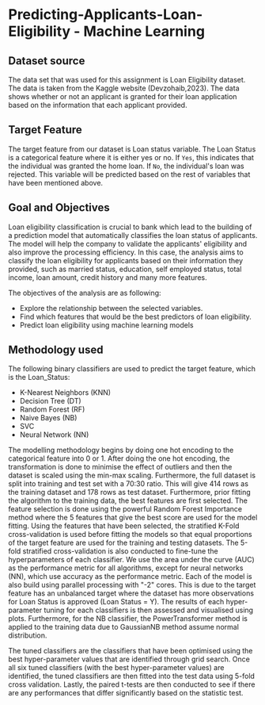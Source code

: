 # Predicting-Applicants-Loan-Eligibility - Machine Learning

## Dataset source

The data set that was used for this assignment is Loan Eligibility dataset. The data is taken from the Kaggle website (Devzohaib,2023). The data shows whether or not an applicant is granted for their loan application based on the information that each applicant provided.  

## Target Feature

The target feature from our dataset is Loan status variable. The Loan Status is a categorical feature where it is either yes or no. If `Yes`, this indicates that the individual was granted the home loan. If `No`, the individual's loan was rejected. This variable will be predicted based on the rest of variables that have been mentioned above.

## Goal and Objectives

Loan eligibility classification is crucial to bank which lead to the building of a prediction model that automatically classifies the loan status of applicants. The model will help the company to validate the applicants' eligibility and also improve the processing efficiency. In this case, the analysis aims to classify the loan eligibility for applicants based on their information they provided, such as married status, education, self employed status, total income, loan amount, credit history and many more features.

The objectives of the analysis are as following:
- Explore the relationship between the selected variables.
- Find which features that would be the best predictors of loan eligibility.
- Predict loan eligibility using machine learning models

## Methodology used

The following binary classifiers are used to predict the target feature, which is the Loan_Status: 
- K-Nearest Neighbors (KNN)
- Decision Tree (DT)
- Random Forest (RF)
- Naive Bayes (NB)
- SVC
- Neural Network (NN)

The modelling methodology begins by doing one hot encoding to the categorical feature into 0 or 1. After doing the one hot encoding, the transformation is done to minimise the effect of outliers and then the dataset is scaled using the min-max scaling. Furthermore, the full dataset is split into training and test set with a 70:30 ratio. This will give 414 rows as the training dataset and 178 rows as test dataset. Furthermore, prior fitting the algorithm to the training data, the best features are first selected. The feature selection is done using the powerful Random Forest Importance method where the 5 features that give the best score are used for the model fitting. 
Using the features that have been selected, the stratified K-Fold cross-validation is used before fitting the models so that equal proportions of the target feature are used for the training and testing datasets. The 5-fold stratified cross-validation is also conducted to fine-tune the hyperparameters of each classifier. We use the area under the curve (AUC) as the performance metric for all algorithms, except for neural networks (NN), which use accuracy as the performance metric. Each of the model is also build using parallel processing with "-2" cores. This is due to the target feature has an unbalanced target where the dataset has more observations for Loan Status is approved (Loan Status = Y). The results of each hyper-parameter tuning for each classifiers is then assessed and visualised using plots. Furthermore, for the NB classifier, the PowerTransformer method is applied to the training data due to GaussianNB method assume normal distribution. 

The tuned classifiers are the classifiers that have been optimised using the best hyper-parameter values that are identified through grid search. Once all six tuned classifiers (with the best hyper-parameter values) are identified, the tuned classifiers are then fitted into the test data using 5-fold cross validation. Lastly, the paired t-tests are then conducted to see if there are any performances that differ significantly based on the statistic test. 
